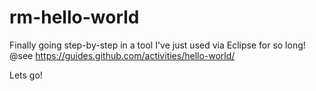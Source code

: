 # rm-hello-world

Finally going step-by-step in a tool I've just used via Eclipse for so long!
@see https://guides.github.com/activities/hello-world/

Lets go!
